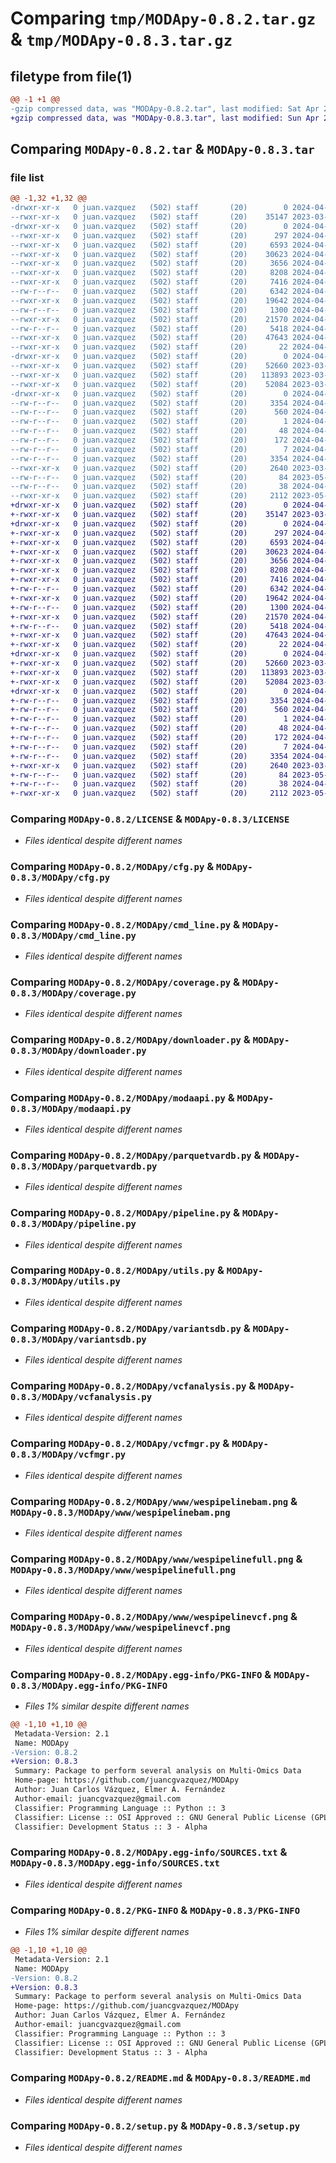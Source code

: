 # Comparing `tmp/MODApy-0.8.2.tar.gz` & `tmp/MODApy-0.8.3.tar.gz`

## filetype from file(1)

```diff
@@ -1 +1 @@
-gzip compressed data, was "MODApy-0.8.2.tar", last modified: Sat Apr 27 19:19:29 2024, max compression
+gzip compressed data, was "MODApy-0.8.3.tar", last modified: Sun Apr 28 20:14:30 2024, max compression
```

## Comparing `MODApy-0.8.2.tar` & `MODApy-0.8.3.tar`

### file list

```diff
@@ -1,32 +1,32 @@
-drwxr-xr-x   0 juan.vazquez   (502) staff       (20)        0 2024-04-27 19:19:29.496613 MODApy-0.8.2/
--rwxr-xr-x   0 juan.vazquez   (502) staff       (20)    35147 2023-03-11 19:24:07.000000 MODApy-0.8.2/LICENSE
-drwxr-xr-x   0 juan.vazquez   (502) staff       (20)        0 2024-04-27 19:19:29.489631 MODApy-0.8.2/MODApy/
--rwxr-xr-x   0 juan.vazquez   (502) staff       (20)      297 2024-04-07 18:02:09.000000 MODApy-0.8.2/MODApy/__init__.py
--rwxr-xr-x   0 juan.vazquez   (502) staff       (20)     6593 2024-04-07 18:02:09.000000 MODApy-0.8.2/MODApy/cfg.py
--rwxr-xr-x   0 juan.vazquez   (502) staff       (20)    30623 2024-04-27 19:19:13.000000 MODApy-0.8.2/MODApy/cmd_line.py
--rwxr-xr-x   0 juan.vazquez   (502) staff       (20)     3656 2024-04-07 18:02:09.000000 MODApy-0.8.2/MODApy/coverage.py
--rwxr-xr-x   0 juan.vazquez   (502) staff       (20)     8208 2024-04-07 18:02:09.000000 MODApy-0.8.2/MODApy/downloader.py
--rwxr-xr-x   0 juan.vazquez   (502) staff       (20)     7416 2024-04-07 18:02:09.000000 MODApy-0.8.2/MODApy/modaapi.py
--rw-r--r--   0 juan.vazquez   (502) staff       (20)     6342 2024-04-07 18:02:09.000000 MODApy-0.8.2/MODApy/parquetvardb.py
--rwxr-xr-x   0 juan.vazquez   (502) staff       (20)    19642 2024-04-07 18:02:09.000000 MODApy-0.8.2/MODApy/pipeline.py
--rw-r--r--   0 juan.vazquez   (502) staff       (20)     1300 2024-04-03 22:26:23.000000 MODApy-0.8.2/MODApy/utils.py
--rwxr-xr-x   0 juan.vazquez   (502) staff       (20)    21570 2024-04-14 11:10:14.000000 MODApy-0.8.2/MODApy/variantsdb.py
--rw-r--r--   0 juan.vazquez   (502) staff       (20)     5418 2024-04-07 18:02:09.000000 MODApy-0.8.2/MODApy/vcfanalysis.py
--rwxr-xr-x   0 juan.vazquez   (502) staff       (20)    47643 2024-04-14 11:10:14.000000 MODApy-0.8.2/MODApy/vcfmgr.py
--rwxr-xr-x   0 juan.vazquez   (502) staff       (20)       22 2024-04-27 19:19:13.000000 MODApy-0.8.2/MODApy/version.py
-drwxr-xr-x   0 juan.vazquez   (502) staff       (20)        0 2024-04-27 19:19:29.495665 MODApy-0.8.2/MODApy/www/
--rwxr-xr-x   0 juan.vazquez   (502) staff       (20)    52660 2023-03-11 19:24:07.000000 MODApy-0.8.2/MODApy/www/wespipelinebam.png
--rwxr-xr-x   0 juan.vazquez   (502) staff       (20)   113893 2023-03-11 19:24:07.000000 MODApy-0.8.2/MODApy/www/wespipelinefull.png
--rwxr-xr-x   0 juan.vazquez   (502) staff       (20)    52084 2023-03-11 19:24:07.000000 MODApy-0.8.2/MODApy/www/wespipelinevcf.png
-drwxr-xr-x   0 juan.vazquez   (502) staff       (20)        0 2024-04-27 19:19:29.493613 MODApy-0.8.2/MODApy.egg-info/
--rw-r--r--   0 juan.vazquez   (502) staff       (20)     3354 2024-04-27 19:19:29.000000 MODApy-0.8.2/MODApy.egg-info/PKG-INFO
--rw-r--r--   0 juan.vazquez   (502) staff       (20)      560 2024-04-27 19:19:29.000000 MODApy-0.8.2/MODApy.egg-info/SOURCES.txt
--rw-r--r--   0 juan.vazquez   (502) staff       (20)        1 2024-04-27 19:19:29.000000 MODApy-0.8.2/MODApy.egg-info/dependency_links.txt
--rw-r--r--   0 juan.vazquez   (502) staff       (20)       48 2024-04-27 19:19:29.000000 MODApy-0.8.2/MODApy.egg-info/entry_points.txt
--rw-r--r--   0 juan.vazquez   (502) staff       (20)      172 2024-04-27 19:19:29.000000 MODApy-0.8.2/MODApy.egg-info/requires.txt
--rw-r--r--   0 juan.vazquez   (502) staff       (20)        7 2024-04-27 19:19:29.000000 MODApy-0.8.2/MODApy.egg-info/top_level.txt
--rw-r--r--   0 juan.vazquez   (502) staff       (20)     3354 2024-04-27 19:19:29.496343 MODApy-0.8.2/PKG-INFO
--rwxr-xr-x   0 juan.vazquez   (502) staff       (20)     2640 2023-03-11 19:24:07.000000 MODApy-0.8.2/README.md
--rw-r--r--   0 juan.vazquez   (502) staff       (20)       84 2023-05-21 18:43:17.000000 MODApy-0.8.2/pyproject.toml
--rw-r--r--   0 juan.vazquez   (502) staff       (20)       38 2024-04-27 19:19:29.496696 MODApy-0.8.2/setup.cfg
--rwxr-xr-x   0 juan.vazquez   (502) staff       (20)     2112 2023-05-14 18:54:50.000000 MODApy-0.8.2/setup.py
+drwxr-xr-x   0 juan.vazquez   (502) staff       (20)        0 2024-04-28 20:14:30.106443 MODApy-0.8.3/
+-rwxr-xr-x   0 juan.vazquez   (502) staff       (20)    35147 2023-03-11 19:24:07.000000 MODApy-0.8.3/LICENSE
+drwxr-xr-x   0 juan.vazquez   (502) staff       (20)        0 2024-04-28 20:14:30.100725 MODApy-0.8.3/MODApy/
+-rwxr-xr-x   0 juan.vazquez   (502) staff       (20)      297 2024-04-07 18:02:09.000000 MODApy-0.8.3/MODApy/__init__.py
+-rwxr-xr-x   0 juan.vazquez   (502) staff       (20)     6593 2024-04-07 18:02:09.000000 MODApy-0.8.3/MODApy/cfg.py
+-rwxr-xr-x   0 juan.vazquez   (502) staff       (20)    30623 2024-04-27 19:19:13.000000 MODApy-0.8.3/MODApy/cmd_line.py
+-rwxr-xr-x   0 juan.vazquez   (502) staff       (20)     3656 2024-04-07 18:02:09.000000 MODApy-0.8.3/MODApy/coverage.py
+-rwxr-xr-x   0 juan.vazquez   (502) staff       (20)     8208 2024-04-07 18:02:09.000000 MODApy-0.8.3/MODApy/downloader.py
+-rwxr-xr-x   0 juan.vazquez   (502) staff       (20)     7416 2024-04-07 18:02:09.000000 MODApy-0.8.3/MODApy/modaapi.py
+-rw-r--r--   0 juan.vazquez   (502) staff       (20)     6342 2024-04-07 18:02:09.000000 MODApy-0.8.3/MODApy/parquetvardb.py
+-rwxr-xr-x   0 juan.vazquez   (502) staff       (20)    19642 2024-04-07 18:02:09.000000 MODApy-0.8.3/MODApy/pipeline.py
+-rw-r--r--   0 juan.vazquez   (502) staff       (20)     1300 2024-04-03 22:26:23.000000 MODApy-0.8.3/MODApy/utils.py
+-rwxr-xr-x   0 juan.vazquez   (502) staff       (20)    21570 2024-04-14 11:10:14.000000 MODApy-0.8.3/MODApy/variantsdb.py
+-rw-r--r--   0 juan.vazquez   (502) staff       (20)     5418 2024-04-07 18:02:09.000000 MODApy-0.8.3/MODApy/vcfanalysis.py
+-rwxr-xr-x   0 juan.vazquez   (502) staff       (20)    47643 2024-04-14 11:10:14.000000 MODApy-0.8.3/MODApy/vcfmgr.py
+-rwxr-xr-x   0 juan.vazquez   (502) staff       (20)       22 2024-04-28 20:14:18.000000 MODApy-0.8.3/MODApy/version.py
+drwxr-xr-x   0 juan.vazquez   (502) staff       (20)        0 2024-04-28 20:14:30.105504 MODApy-0.8.3/MODApy/www/
+-rwxr-xr-x   0 juan.vazquez   (502) staff       (20)    52660 2023-03-11 19:24:07.000000 MODApy-0.8.3/MODApy/www/wespipelinebam.png
+-rwxr-xr-x   0 juan.vazquez   (502) staff       (20)   113893 2023-03-11 19:24:07.000000 MODApy-0.8.3/MODApy/www/wespipelinefull.png
+-rwxr-xr-x   0 juan.vazquez   (502) staff       (20)    52084 2023-03-11 19:24:07.000000 MODApy-0.8.3/MODApy/www/wespipelinevcf.png
+drwxr-xr-x   0 juan.vazquez   (502) staff       (20)        0 2024-04-28 20:14:30.103454 MODApy-0.8.3/MODApy.egg-info/
+-rw-r--r--   0 juan.vazquez   (502) staff       (20)     3354 2024-04-28 20:14:30.000000 MODApy-0.8.3/MODApy.egg-info/PKG-INFO
+-rw-r--r--   0 juan.vazquez   (502) staff       (20)      560 2024-04-28 20:14:30.000000 MODApy-0.8.3/MODApy.egg-info/SOURCES.txt
+-rw-r--r--   0 juan.vazquez   (502) staff       (20)        1 2024-04-28 20:14:30.000000 MODApy-0.8.3/MODApy.egg-info/dependency_links.txt
+-rw-r--r--   0 juan.vazquez   (502) staff       (20)       48 2024-04-28 20:14:30.000000 MODApy-0.8.3/MODApy.egg-info/entry_points.txt
+-rw-r--r--   0 juan.vazquez   (502) staff       (20)      172 2024-04-28 20:14:30.000000 MODApy-0.8.3/MODApy.egg-info/requires.txt
+-rw-r--r--   0 juan.vazquez   (502) staff       (20)        7 2024-04-28 20:14:30.000000 MODApy-0.8.3/MODApy.egg-info/top_level.txt
+-rw-r--r--   0 juan.vazquez   (502) staff       (20)     3354 2024-04-28 20:14:30.106182 MODApy-0.8.3/PKG-INFO
+-rwxr-xr-x   0 juan.vazquez   (502) staff       (20)     2640 2023-03-11 19:24:07.000000 MODApy-0.8.3/README.md
+-rw-r--r--   0 juan.vazquez   (502) staff       (20)       84 2023-05-21 18:43:17.000000 MODApy-0.8.3/pyproject.toml
+-rw-r--r--   0 juan.vazquez   (502) staff       (20)       38 2024-04-28 20:14:30.106559 MODApy-0.8.3/setup.cfg
+-rwxr-xr-x   0 juan.vazquez   (502) staff       (20)     2112 2023-05-14 18:54:50.000000 MODApy-0.8.3/setup.py
```

### Comparing `MODApy-0.8.2/LICENSE` & `MODApy-0.8.3/LICENSE`

 * *Files identical despite different names*

### Comparing `MODApy-0.8.2/MODApy/cfg.py` & `MODApy-0.8.3/MODApy/cfg.py`

 * *Files identical despite different names*

### Comparing `MODApy-0.8.2/MODApy/cmd_line.py` & `MODApy-0.8.3/MODApy/cmd_line.py`

 * *Files identical despite different names*

### Comparing `MODApy-0.8.2/MODApy/coverage.py` & `MODApy-0.8.3/MODApy/coverage.py`

 * *Files identical despite different names*

### Comparing `MODApy-0.8.2/MODApy/downloader.py` & `MODApy-0.8.3/MODApy/downloader.py`

 * *Files identical despite different names*

### Comparing `MODApy-0.8.2/MODApy/modaapi.py` & `MODApy-0.8.3/MODApy/modaapi.py`

 * *Files identical despite different names*

### Comparing `MODApy-0.8.2/MODApy/parquetvardb.py` & `MODApy-0.8.3/MODApy/parquetvardb.py`

 * *Files identical despite different names*

### Comparing `MODApy-0.8.2/MODApy/pipeline.py` & `MODApy-0.8.3/MODApy/pipeline.py`

 * *Files identical despite different names*

### Comparing `MODApy-0.8.2/MODApy/utils.py` & `MODApy-0.8.3/MODApy/utils.py`

 * *Files identical despite different names*

### Comparing `MODApy-0.8.2/MODApy/variantsdb.py` & `MODApy-0.8.3/MODApy/variantsdb.py`

 * *Files identical despite different names*

### Comparing `MODApy-0.8.2/MODApy/vcfanalysis.py` & `MODApy-0.8.3/MODApy/vcfanalysis.py`

 * *Files identical despite different names*

### Comparing `MODApy-0.8.2/MODApy/vcfmgr.py` & `MODApy-0.8.3/MODApy/vcfmgr.py`

 * *Files identical despite different names*

### Comparing `MODApy-0.8.2/MODApy/www/wespipelinebam.png` & `MODApy-0.8.3/MODApy/www/wespipelinebam.png`

 * *Files identical despite different names*

### Comparing `MODApy-0.8.2/MODApy/www/wespipelinefull.png` & `MODApy-0.8.3/MODApy/www/wespipelinefull.png`

 * *Files identical despite different names*

### Comparing `MODApy-0.8.2/MODApy/www/wespipelinevcf.png` & `MODApy-0.8.3/MODApy/www/wespipelinevcf.png`

 * *Files identical despite different names*

### Comparing `MODApy-0.8.2/MODApy.egg-info/PKG-INFO` & `MODApy-0.8.3/MODApy.egg-info/PKG-INFO`

 * *Files 1% similar despite different names*

```diff
@@ -1,10 +1,10 @@
 Metadata-Version: 2.1
 Name: MODApy
-Version: 0.8.2
+Version: 0.8.3
 Summary: Package to perform several analysis on Multi-Omics Data
 Home-page: https://github.com/juancgvazquez/MODApy
 Author: Juan Carlos Vázquez, Elmer A. Fernández
 Author-email: juancgvazquez@gmail.com
 Classifier: Programming Language :: Python :: 3
 Classifier: License :: OSI Approved :: GNU General Public License (GPL)
 Classifier: Development Status :: 3 - Alpha
```

### Comparing `MODApy-0.8.2/MODApy.egg-info/SOURCES.txt` & `MODApy-0.8.3/MODApy.egg-info/SOURCES.txt`

 * *Files identical despite different names*

### Comparing `MODApy-0.8.2/PKG-INFO` & `MODApy-0.8.3/PKG-INFO`

 * *Files 1% similar despite different names*

```diff
@@ -1,10 +1,10 @@
 Metadata-Version: 2.1
 Name: MODApy
-Version: 0.8.2
+Version: 0.8.3
 Summary: Package to perform several analysis on Multi-Omics Data
 Home-page: https://github.com/juancgvazquez/MODApy
 Author: Juan Carlos Vázquez, Elmer A. Fernández
 Author-email: juancgvazquez@gmail.com
 Classifier: Programming Language :: Python :: 3
 Classifier: License :: OSI Approved :: GNU General Public License (GPL)
 Classifier: Development Status :: 3 - Alpha
```

### Comparing `MODApy-0.8.2/README.md` & `MODApy-0.8.3/README.md`

 * *Files identical despite different names*

### Comparing `MODApy-0.8.2/setup.py` & `MODApy-0.8.3/setup.py`

 * *Files identical despite different names*

